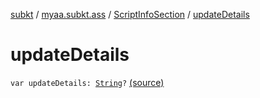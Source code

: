 [subkt](../../index.md) / [myaa.subkt.ass](../index.md) / [ScriptInfoSection](index.md) / [updateDetails](./update-details.md)

# updateDetails

`var updateDetails: `[`String`](https://kotlinlang.org/api/latest/jvm/stdlib/kotlin/-string/index.html)`?` [(source)](https://github.com/Myaamori/SubKt/blob/0.1.19/src/main/kotlin/myaa/subkt/ass/parser.kt#L804)